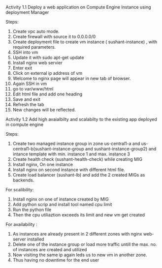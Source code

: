 Activity 1.1
Deploy a web application on Compute Engine Instance using deployment Manager

Steps:

1. Create vpc auto mode.
2. Create firewall with source it to 0.0.0.0/0
3. Create deployment file to create vm instance ( sushant-instance) , with required parameters.
4. SSH into vm
5. Update it with sudo apt-get update
6. Install nginx web servier
7. Enter exit
8. Click on external ip address of vm 
9. Welcome to nginx page will appear in new tab of browser.
10. Again SSH in vm
11. go to var/www/html
12. Edit html file and add one heading 
13. Save and exit 
14. Refresh the tab 
15. New changes will be reflected.



Activity 1.2
Add high avaialbilty and scalabilty to the existing app deployed in compute engine

Steps:

1. Create two managed instance group in zone us-central1-a and us-central1-b(sushant-instance-group and sushant-instance-group2)
    and intance template with min. instance 1 and max. instance 3
2. Create health check (sushant-health-check) while creating MIG
3. Install nginx, On one instance
4. Install nginx on second instance with different html file.
3. Create load balancer (sushant-lb) and add the 2 created MIGs as backends.


For scalibility:

1. Install nginx on one of instance created by MIG
2. Add python scrip and install tool named cpu limit
3. Run the python file
4. Then the cpu utiliaztion exceeds its limit and new vm get created 

For availability :

1. As instances are already present in 2 different zones with nginx web-server installed
2. Delete one of the instance group or load more traffic untill the max. no. of instances are created and utilized
3. Now visiting the same ip again leds us to new vm in another zone.
4. Thus having no downtime for the end user

